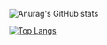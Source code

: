 <!--
**Nyarlathulhu/Nyarlathulhu** is a ✨ _special_ ✨ repository because its `README.md` (this file) appears on your GitHub profile.

Here are some ideas to get you started:

- 🔭 I’m currently working on ...
- 🌱 I’m currently learning ...
- 👯 I’m looking to collaborate on ...
- 🤔 I’m looking for help with ...
- 💬 Ask me about ...
- 📫 How to reach me: ...
- 😄 Pronouns: ...
- ⚡ Fun fact: ...
-->

![Anurag's GitHub stats](https://github-readme-stats.vercel.app/api?username=Nyarlathulhu&show_icons=true&theme=vision-friendly-dark&include_all_commits=true)

[![Top Langs](https://github-readme-stats.vercel.app/api/top-langs/?username=Nyarlathulhu&layout=compact&hide=HTML,CSS&card_width=446)](https://github.com/anuraghazra/github-readme-stats)
